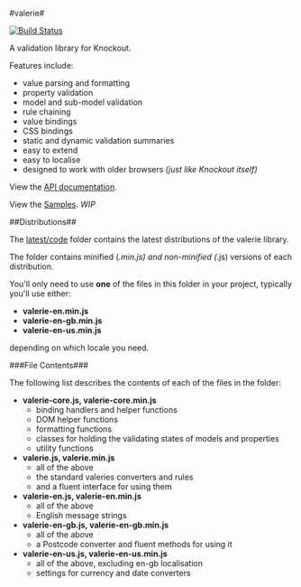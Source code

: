 #valerie#

[![Build Status](https://travis-ci.org/egrove/valerie.png?branch=master)](https://travis-ci.org/egrove/valerie)

A validation library for Knockout.

Features include:

- value parsing and formatting
- property validation
- model and sub-model validation
- rule chaining
- value bindings
- CSS bindings
- static and dynamic validation summaries
- easy to extend
- easy to localise
- designed to work with older browsers _(just like Knockout itself)_

View the [API documentation](https://rawgithub.com/egrove/valerie/master/latest/apidocs/index.html).

View the [Samples](https://rawgithub.com/egrove/valerie/master/samples/index.html). _WIP_


##Distributions##

The [latest/code](latest/code) folder contains the latest distributions of the valerie library.

The folder contains minified (*.min.js) and non-minified (*.js) versions of each distribution.

You'll only need to use **one** of the files in this folder in your project, typically you'll use
either:

- **valerie-en.min.js**
- **valerie-en-gb.min.js**
- **valerie-en-us.min.js**

depending on which locale you need.


###File Contents###

The following list describes the contents of each of the files in the folder:

- **valerie-core.js, valerie-core.min.js**
  - binding handlers and helper functions
  - DOM helper functions
  - formatting functions
  - classes for holding the validating states of models and properties
  - utility functions
- **valerie.js, valerie.min.js**
  - all of the above
  - the standard valeries converters and rules
  - and a fluent interface for using them
- **valerie-en.js, valerie-en.min.js**
  - all of the above
  - English message strings
- **valerie-en-gb.js, valerie-en-gb.min.js**
  - all of the above
  - a Postcode converter and fluent methods for using it
- **valerie-en-us.js, valerie-en-us.min.js**
  - all of the above, excluding en-gb localisation
  - settings for currency and date converters

